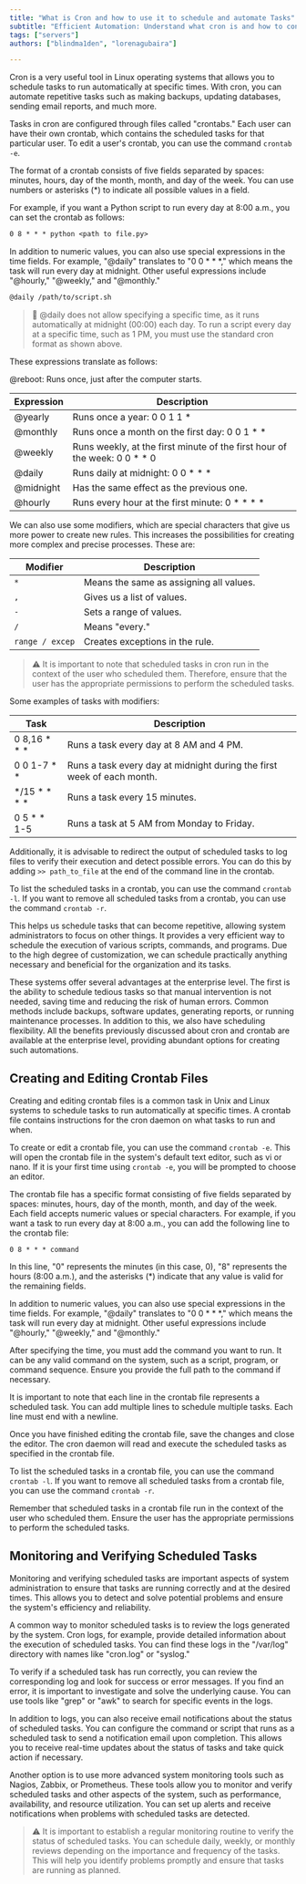 ```yaml
---
title: "What is Cron and how to use it to schedule and automate Tasks"
subtitle: "Efficient Automation: Understand what cron is and how to configure it in Linux to optimize repetitive tasks and ensure server stability. Learn step by step."
tags: ["servers"]
authors: ["blindma1den", "lorenagubaira"]

---
```


Cron is a very useful tool in Linux operating systems that allows you to schedule tasks to run automatically at specific times. With cron, you can automate repetitive tasks such as making backups, updating databases, sending email reports, and much more.

Tasks in cron are configured through files called "crontabs." Each user can have their own crontab, which contains the scheduled tasks for that particular user. To edit a user's crontab, you can use the command `crontab -e`.

The format of a crontab consists of five fields separated by spaces: minutes, hours, day of the month, month, and day of the week. You can use numbers or asterisks (*) to indicate all possible values in a field.

For example, if you want a Python script to run every day at 8:00 a.m., you can set the crontab as follows:

```txt
0 8 * * * python <path to file.py>
```

In addition to numeric values, you can also use special expressions in the time fields. For example, "@daily" translates to "0 0 * * *," which means the task will run every day at midnight. Other useful expressions include "@hourly," "@weekly," and "@monthly."

```txt
@daily /path/to/script.sh
```

> 🛟 @daily does not allow specifying a specific time, as it runs automatically at midnight (00:00) each day. To run a script every day at a specific time, such as 1 PM, you must use the standard cron format as shown above.

These expressions translate as follows:

@reboot: Runs once, just after the computer starts.

| Expression | Description |
|------------|-------------|
| @yearly    | Runs once a year: 0 0 1 1 * |
| @monthly   | Runs once a month on the first day: 0 0 1 * * |
| @weekly    | Runs weekly, at the first minute of the first hour of the week: 0 0 * * 0 |
| @daily     | Runs daily at midnight: 0 0 * * * |
| @midnight  | Has the same effect as the previous one. |
| @hourly    | Runs every hour at the first minute: 0 * * * * |

We can also use some modifiers, which are special characters that give us more power to create new rules. This increases the possibilities for creating more complex and precise processes. These are:

| Modifier | Description |
|-------------|-------------|
| `*`         | Means the same as assigning all values. |
| `,`         | Gives us a list of values. |
| `-`         | Sets a range of values. |
| `/`         | Means "every." |
| `range / excep` | Creates exceptions in the rule. |

> ⚠️ It is important to note that scheduled tasks in cron run in the context of the user who scheduled them. Therefore, ensure that the user has the appropriate permissions to perform the scheduled tasks.

Some examples of tasks with modifiers:

| Task                                | Description                                                                                 |
|-------------------------------------|---------------------------------------------------------------------------------------------|
| 0 8,16 * * *                        | Runs a task every day at 8 AM and 4 PM.                                                     |
| 0 0 1-7 * *                         | Runs a task every day at midnight during the first week of each month.                      |
| */15 * * * *                        | Runs a task every 15 minutes.                                                               |
| 0 5 * * 1-5                         | Runs a task at 5 AM from Monday to Friday.                                                  |

Additionally, it is advisable to redirect the output of scheduled tasks to log files to verify their execution and detect possible errors. You can do this by adding `>> path_to_file` at the end of the command line in the crontab.

To list the scheduled tasks in a crontab, you can use the command `crontab -l`. If you want to remove all scheduled tasks from a crontab, you can use the command `crontab -r`.

This helps us schedule tasks that can become repetitive, allowing system administrators to focus on other things. It provides a very efficient way to schedule the execution of various scripts, commands, and programs. Due to the high degree of customization, we can schedule practically anything necessary and beneficial for the organization and its tasks.

These systems offer several advantages at the enterprise level. The first is the ability to schedule tedious tasks so that manual intervention is not needed, saving time and reducing the risk of human errors. Common methods include backups, software updates, generating reports, or running maintenance processes. In addition to this, we also have scheduling flexibility. All the benefits previously discussed about cron and crontab are available at the enterprise level, providing abundant options for creating such automations.

## Creating and Editing Crontab Files

Creating and editing crontab files is a common task in Unix and Linux systems to schedule tasks to run automatically at specific times. A crontab file contains instructions for the cron daemon on what tasks to run and when.

To create or edit a crontab file, you can use the command `crontab -e`. This will open the crontab file in the system's default text editor, such as vi or nano. If it is your first time using `crontab -e`, you will be prompted to choose an editor.

The crontab file has a specific format consisting of five fields separated by spaces: minutes, hours, day of the month, month, and day of the week. Each field accepts numeric values or special characters. For example, if you want a task to run every day at 8:00 a.m., you can add the following line to the crontab file:

```
0 8 * * * command
```

In this line, "0" represents the minutes (in this case, 0), "8" represents the hours (8:00 a.m.), and the asterisks (*) indicate that any value is valid for the remaining fields.

In addition to numeric values, you can also use special expressions in the time fields. For example, "@daily" translates to "0 0 * * *," which means the task will run every day at midnight. Other useful expressions include "@hourly," "@weekly," and "@monthly."

After specifying the time, you must add the command you want to run. It can be any valid command on the system, such as a script, program, or command sequence. Ensure you provide the full path to the command if necessary.

It is important to note that each line in the crontab file represents a scheduled task. You can add multiple lines to schedule multiple tasks. Each line must end with a newline.

Once you have finished editing the crontab file, save the changes and close the editor. The cron daemon will read and execute the scheduled tasks as specified in the crontab file.

To list the scheduled tasks in a crontab file, you can use the command `crontab -l`. If you want to remove all scheduled tasks from a crontab file, you can use the command `crontab -r`.

Remember that scheduled tasks in a crontab file run in the context of the user who scheduled them. Ensure the user has the appropriate permissions to perform the scheduled tasks.

## Monitoring and Verifying Scheduled Tasks

Monitoring and verifying scheduled tasks are important aspects of system administration to ensure that tasks are running correctly and at the desired times. This allows you to detect and solve potential problems and ensure the system's efficiency and reliability.

A common way to monitor scheduled tasks is to review the logs generated by the system. Cron logs, for example, provide detailed information about the execution of scheduled tasks. You can find these logs in the "/var/log" directory with names like "cron.log" or "syslog."

To verify if a scheduled task has run correctly, you can review the corresponding log and look for success or error messages. If you find an error, it is important to investigate and solve the underlying cause. You can use tools like "grep" or "awk" to search for specific events in the logs.

In addition to logs, you can also receive email notifications about the status of scheduled tasks. You can configure the command or script that runs as a scheduled task to send a notification email upon completion. This allows you to receive real-time updates about the status of tasks and take quick action if necessary.

Another option is to use more advanced system monitoring tools such as Nagios, Zabbix, or Prometheus. These tools allow you to monitor and verify scheduled tasks and other aspects of the system, such as performance, availability, and resource utilization. You can set up alerts and receive notifications when problems with scheduled tasks are detected.

> ⚠️ It is important to establish a regular monitoring routine to verify the status of scheduled tasks. You can schedule daily, weekly, or monthly reviews depending on the importance and frequency of the tasks. This will help you identify problems promptly and ensure that tasks are running as planned.
